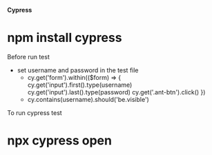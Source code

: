 **Cypress**
# npm install cypress

Before run test
* set username and password in the test file
    - cy.get('form').within(($form) => {
            cy.get('input').first().type(username)
            cy.get('input').last().type(password)
            cy.get('.ant-btn').click()
        })
    - cy.contains(username).should('be.visible')

To run cypress test
# npx cypress open